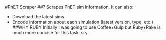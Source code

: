 #PhET Scraper
##?
Scrapes PhET sim information.
It can also:
 - Download the latest sims
 - Encode information about each simulation (latest version, type, etc.)
##WHY RUBY
Initially I was going to use Coffee+Gulp but Ruby+Rake is much more concise for this task. sry.

